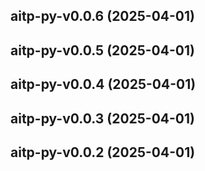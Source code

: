 ## aitp-py-v0.0.6 (2025-04-01)

## aitp-py-v0.0.5 (2025-04-01)

## aitp-py-v0.0.4 (2025-04-01)

## aitp-py-v0.0.3 (2025-04-01)

## aitp-py-v0.0.2 (2025-04-01)
